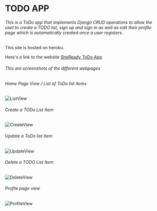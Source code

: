# TODO APP

###### This is a ToDo app that implements Django CRUD operations to allow the uset to create a TODO list, sign up and sign in as well as edit their profile page which is automatically created once a user registers.

This site is hosted on heroku.

Here's a link to the website [SheReady ToDo App]()

###### This are screenshots of the different webpages

###### Home Page View / List of ToDo list items

![ListView](todo/media/images/home_list.png)

###### Create a TODo List Item

![CreateView](todo/media/images/create.png)
###### Update a ToDo list Item

![UpdateView](todo/media/images/edit.png)
###### Delete a TODO List Item

![DeleteView](todo/media/images/delete.png)
###### Profile page view

![ProfileView](todo/media/images/profile.png)